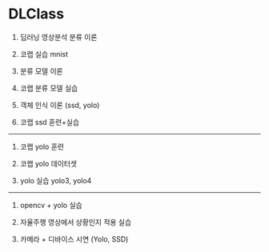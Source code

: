 # DLClass

1. 딥러닝 영상분석 분류 이론

2. 코랩 실습 mnist
 
3. 분류 모델 이론

4. 코랩 분류 모델 실습

5. 객체 인식 이론 (ssd, yolo)

6. 코랩 ssd 훈련+실습

-----

1. 코랩 yolo 훈련

2. 코랩 yolo 데이터셋

3. yolo 실습
yolo3, yolo4

--------------

1. opencv + yolo 실습

2. 자율주행 영상에서 상황인지 적용 실습

3. 카메라 + 디바이스 시연 (Yolo, SSD)
